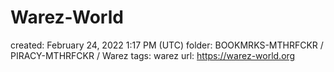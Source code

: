 # Warez-World

created: February 24, 2022 1:17 PM (UTC)
folder: BOOKMRKS-MTHRFCKR / PIRACY-MTHRFCKR / Warez
tags: warez
url: https://warez-world.org